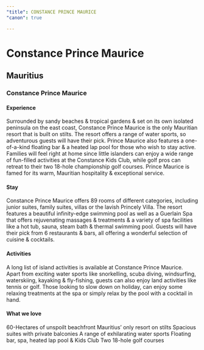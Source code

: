 ```yaml
---
"title": CONSTANCE PRINCE MAURICE
"canon": true

---
```


# Constance Prince Maurice
## Mauritius
### Constance Prince Maurice

#### Experience
Surrounded by sandy beaches &amp; tropical gardens &amp; set on its own isolated peninsula on the east coast, Constance Prince Maurice is the only Mauritian resort that is built on stilts.
The resort offers a range of water sports, so adventurous guests will have their pick.  Prince Maurice also features a one-of-a-kind floating bar &amp; a heated lap pool for those who wish to stay active.
Families will feel right at home since little islanders can enjoy a wide range of fun-filled activities at the Constance Kids Club, while golf pros can retreat to their two 18-hole championship golf courses.
Prince Maurice is famed for its warm, Mauritian hospitality &amp; exceptional service.

#### Stay
Constance Prince Maurice offers 89 rooms of different categories, including junior suites, family suites, villas or the lavish Princely Villa.
The resort features a beautiful infinity-edge swimming pool as well as a Guerlain Spa that offers rejuvenating massages &amp; treatments &amp; a variety of spa facilities like a hot tub, sauna, steam bath &amp; thermal swimming pool.
Guests will have their pick from 6 restaurants &amp; bars, all offering a wonderful selection of cuisine &amp; cocktails.

#### Activities
A long list of island activities is available at Constance Prince Maurice.
Apart from exciting water sports like snorkelling, scuba diving, windsurfing, waterskiing, kayaking &amp; fly-fishing, guests can also enjoy land activities like tennis or golf.
Those looking to slow down on holiday, can enjoy some relaxing treatments at the spa or simply relax by the pool with a cocktail in hand.


#### What we love
60-Hectares of unspoilt beachfront
Mauritius’ only resort on stilts
Spacious suites with private balconies
A range of exhilarating water sports
Floating bar, spa, heated lap pool &amp; Kids Club
Two 18-hole golf courses